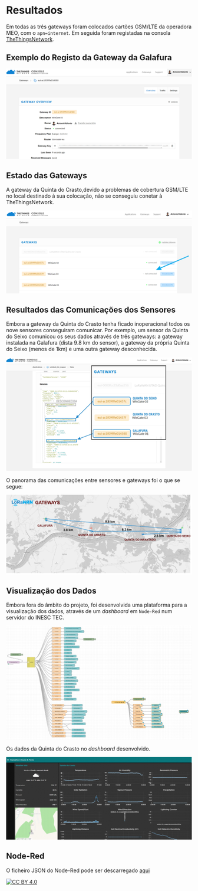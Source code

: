 # Resultados

Em todas as três gateways foram colocados cartões GSM/LTE da operadora MEO, com o `apn=internet`. Em seguida foram registadas na consola [TheThingsNetwork](https://console.thethingsnetwork.org/gateways). 

## Exemplo do Registo da Gateway da Galafura


![TTN Gateway 01](../images/TTNGateway01.jpg)

## Estado das Gateways

A gateway da Quinta do Crasto,devido a problemas de cobertura GSM/LTE no local destinado à sua colocação, não se conseguiu conetar à TheThingsNetwork.

![TTN Gateways Regist](../images/TTNGateway03.jpg)

## Resultados das Comunicações dos Sensores

Embora a gateway da Quinta do Crasto tenha ficado inoperacional todos os nove sensores conseguiram comunicar. Por exemplo, um sensor da Quinta do Seixo comunicou os seus dados através de três gateways: a gateway instalada na Galafura (dista 9.8 km do sensor), a gateway da própria Quinta do Seixo (menos de 1km) e uma outra gateway desconhecida. 

![Sensor03](../images/Sensor03Gateways.jpg)

O panorama das comunicações entre sensores e gateways foi o que se segue:

![Distância Sensores Gateways](../images/SensorsDistancia.jpg)

## Visualização dos Dados

Embora fora do âmbito do projeto, foi desenvolvida uma plataforma para a visualização dos dados, através de um *dashboard* em `Node-Red` num servidor do INESC TEC.

![Node-Red](../images/NodeRed.jpg)

Os dados da Quinta do Crasto no *dashboard* desenvolvido.

![Dashboard](../images/dashboard.jpg)


## Node-Red

O ficheiro JSON do Node-Red pode ser descarregado [aqui](../node-red/HackathonDouroPorto_Desafio1_NodeRed.json)

[![CC BY 4.0](https://i.creativecommons.org/l/by/4.0/88x31.png)](http://creativecommons.org/licenses/by/4.0/)
